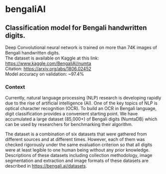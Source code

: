 # bengaliAI
## Classification model for Bengali handwritten digits.  


Deep Convolutional neural network is trained on more than 74K images of Bengali handwritten digits.  
The dataset is available on Kaggle at this link: https://www.kaggle.com/BengaliAI/numta  
Citation: https://arxiv.org/abs/1806.02452  
Model accuracy on validation: ~97.4%  

### Context
Currently, natural language processing (NLP) research is developing rapidly due to the rise of artificial intelligence (AI). One of the key topics of NLP is optical character recognition (OCR). To build an OCR in Bengali language, digit classification provides a convenient starting point. We have accumulated a large dataset (85,000+) of Bengali digits (NumtaDB) which can be used by researchers for benchmarking their algorithm.  

The dataset is a combination of six datasets that were gathered from different sources and at
different times. However, each of them was checked rigorously under the same evaluation
criterion so that all digits were at least legible to one human being without any prior knowledge.
Descriptions of these datasets including collection methodology, image segmentation and
extraction and image formats of these datasets are described in https://bengali.ai/datasets.  
